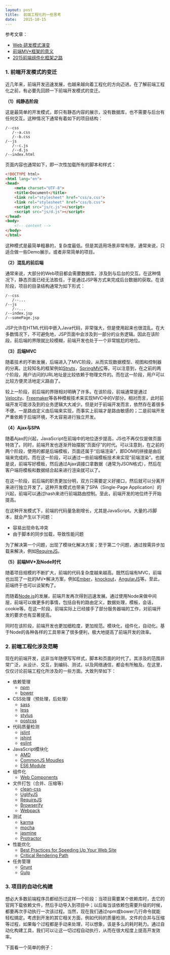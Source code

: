```yaml
---
layout: post
title:  前端工程化的一些思考
date:   2015-10-15
---
```


参考文章：
- [Web 研发模式演变](https://github.com/lifesinger/lifesinger.github.io/issues/184)
- [前端MV*框架的意义](http://www.ituring.com.cn/article/59237)
- [2015前端组件化框架之路](http://div.io/topic/908)

### 1. 前端开发模式的变迁

近几年来，前端开发迅速发展，也越来越向着工程化的方向迈进。在了解前端工程化之前，有必要先回顾一下前端开发模式的变迁。

**（1）纯静态阶段**

这是最简单的开发模式，即只有静态内容的展示，没有数据库，也不需要与后台有任何交互。这种情况下通常有着如下的项目结构：

```
/--css
   /--a.css
   /--b.css
/--js
   /--c.js
   /--d.js
/--index.html
```

页面内容也通常如下，即一次性加载所有的脚本和样式：

```html
<!DOCTYPE html>
<html lang="en">
<head>
	<meta charset="UTF-8">
	<title>Document</title>
	<link rel="stylesheet" href="css/a.css">
	<link rel="stylesheet" href="css/b.css">
	<script src="js/c.js"></script>
	<script src="js/d.js"></script>
</head>
<body>
	<!-- content -->
</body>
</html>
```

这种模式是最简单粗暴的，复杂度最低。但是其适用场景非常有限，通常来说，只适合做一些Demo展示，或者非常简单的项目。

**（2）混乱的前后端**

通常来说，大部分的Web项目都会需要数据库，涉及到与后台的交互。在这种情况下，静态页面已经无法胜任，于是通过JSP等方式来完成后台数据的获取。在该阶段，项目的目录结构通常为如下形式：

```
/--css
   /--...
/--js
   /--...
/--index.jsp
/--somePage.jsp
```

JSP允许在HTML代码中嵌入Java代码，非常强大，但是使用起来也很混乱。在大多数情况下，不可避免地，JSP页面中会涉及到一部分的业务逻辑。因此在该阶段，前后端的界限就比较模糊，前端开发也处于一个非常尴尬的地位。

**（3）后端MVC**

随着技术的不断发展，后端进入了MVC阶段，从而实现数据模型、视图和控制器的分离。比较知名的框架例如[Struts](https://struts.apache.org/)，[SpringMVC](http://docs.spring.io/spring-framework/docs/current/spring-framework-reference/html/mvc.html)等。可以注意到，在之前的两个阶段，用户访问的URL地址是比较依赖于物理文件的。而在这一阶段，用户可以比较方便灵活地定义路由了。

较上一阶段，前后端的界限相对明确了许多。在该阶段，前端通常是通过[Velocity](http://velocity.apache.org/)、[Freemaker](http://freemarker.org/)等各种模板技术来实现MVC中的V部分。相对而言，此时前端开发可能涉及到的业务逻辑大大减少。但是对于前端开发而言，依然存在着很多不便。一是路由定义由后端来实现，而事实上前端才是路由敏感的；二是前端开发严重依赖于后端环境，不太容易进行独立开发。

**（4）Ajax与SPA**

随着Ajax的兴起，JavaScript在前端中的地位逐步提高，JS也不再仅仅是做页面特效了。同时，前端开发也逐渐开始摆脱“页面仔”的时代。可以注意到，在之前的两个阶段，使用的都是后端模板，页面还属于“后端渲染”，即DOM的拼接是由后端来完成的。而在这一阶段，可以通过一些前端模板技术来实现“前端渲染”。也就是说，前端写好模板，然后通过Ajax调接口拿数据（通常为JSON格式），然后在客户端将模板和数据结合起来进行渲染就可以了。

在这一阶段，前后端的职责更加分明，双方只需要定义好接口，然后就可以分离开来进行独立开发了。这种开发模式也带来了SPA（Single-Page Application）的兴起，前端可以通过hash来进行前端路由控制。至此，前端开发的地位终于开始提高。

在这种开发模式下，前端的代码量急剧增长，尤其是JavaScript。大量的JS脚本，就会产生以下问题：

- 容易出现命名冲突
- 由于脚本的同步加载，导致性能问题

为了解决第一个问题，出现了模块化解决方案；至于第二个问题，通过按需异步加载来解决，例如[RequireJS](http://requirejs.org/)。

**（5）前端MV*及Node时代**

随着项目规模的不断扩大，前端的代码复杂度越来越高。既然后端有MVC，前端也出现了一批的MV*解决方案，例如[Ember](http://emberjs.com/)，[knockout](http://knockoutjs.com/)，[AngularJS](https://angularjs.org/)等。至此，前端终于也可以谈架构了。

而随着[Node.js](https://nodejs.org/en/)的发展，前端开发再次得到迅速发展。通过使用Node来做中间层，前端可以做更多的事情，包括自有的路由定义，数据处理，模板，会话，cookie等。在这一阶段，前端实际上已经接手了部分服务器端的工作，对前端开发的要求也有显著提高。

同时在该阶段，前端开发也更加细粒度，更加规范。模块化，组件化，自动化。基于Node的各种各样的工具带来了很多便利，极大地提高了前端开发的效率。

### 2. 前端工程化涉及范畴

现在的前端开发，远非当年随便写写样式，脚本和页面的时代了。其涉及的范围非常广泛，从设计、交互，到编码、测试，以及网络通信，都会有所触及。在这里，仅仅讨论前端工程化所涉及的一些方面。大致列举如下：

- 依赖管理
	- [npm](https://www.npmjs.com/)
	- [bower](http://bower.io/)
- CSS处理（预处理，后处理）
	- [sass](http://sass-lang.com/)
	- [less](http://lesscss.org/)
	- [stylus](https://learnboost.github.io/stylus/)
	- [postcss](https://github.com/postcss/postcss)
- 代码质量检测
	- [jslint](http://www.jslint.com/)
	- [jshint](http://jshint.com/)
	- [eslint](http://eslint.org/)
- JavaScript模块化
	- [AMD](https://github.com/amdjs/amdjs-api)
	- [CommonJS Moudles](http://wiki.commonjs.org/wiki/Modules/1.1)
	- [ES6 Module](https://people.mozilla.org/~jorendorff/es6-draft.html#sec-modules)
- 组件化
	- [Web Components](https://github.com/WebComponents/webcomponentsjs)
- 文件打包（合并、压缩等）
	- [clean-css](https://github.com/jakubpawlowicz/clean-css)
	- [UglifyJS](https://github.com/mishoo/UglifyJS)
	- [RequireJS](http://requirejs.org/)
	- [Browserify](http://browserify.org/)
	- [Webpack](https://webpack.github.io/)
- 测试
	- [karma](http://karma-runner.github.io/)
	- [mocha](https://mochajs.org/)
	- [jasmine](http://jasmine.github.io/)
	- [Protractor](https://angular.github.io/protractor/)
- 性能优化
	- [Best Practices for Speeding Up Your Web Site](https://developer.yahoo.com/performance/rules.html)
	- [Critical Rendering Path](https://developers.google.com/web/fundamentals/performance/critical-rendering-path/?hl=en)
- 任务管理
	- [Grunt](http://gruntjs.com/)
	- [Gulp](http://gulpjs.com/)

### 3. 项目的自动化构建

想必大多数前端程序员都经历过这样一个阶段：当项目需要某个依赖库时，去它的官网下载依赖文件，然后手动导入到项目中；以后每当该依赖包需要升级的时候，都要再次手动执行一次该过程。当然，现在我们通过npm或bower几行命令就能轻松搞定。考虑到开发的其它相关方面，例如代码的质量检测，文件的合并与压缩等过程，如果每个过程都是手动来处理，可以想象，该是多么的耗时耗力。通过自动化构建工具，我们可以让这一切过程自动执行，从而在很大程度上提高开发效率。

下面看一个简单的例子：

